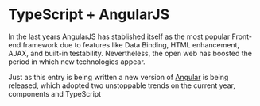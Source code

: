 # TypeScript + AngularJS

In the last years AngularJS has stablished itself as the most popular Front-end framework due to features like Data Binding, HTML enhancement, AJAX, and built-in testability. Nevertheless, the open web has boosted the period in which new technologies appear.

Just as this entry is being written a new version of [Angular](http://angularjs.blogspot.mx/2017/03/angular-400-now-available.html) is being released, which adopted two unstoppable trends on the current year, components and TypeScript